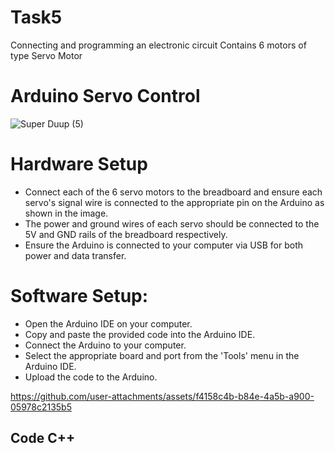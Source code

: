 # Task5
Connecting and programming an electronic circuit Contains 6 motors of type Servo Motor 
# Arduino Servo Control
![Super Duup (5)](https://github.com/user-attachments/assets/4f14adbf-782b-478d-8257-c8fcf547a554)
# Hardware Setup
- Connect each of the 6 servo motors to the breadboard and ensure each servo's signal wire is connected to the appropriate pin on the Arduino as shown in the image. 
- The power and ground wires of each servo should be connected to the 5V and GND rails of the breadboard respectively. 
- Ensure the Arduino is connected to your computer via USB for both power and data transfer.
# Software Setup:
- Open the Arduino IDE on your computer. 
- Copy and paste the provided code into the Arduino IDE. 
- Connect the Arduino to your computer. 
- Select the appropriate board and port from the 'Tools' menu in the Arduino IDE. 
- Upload the code to the Arduino.

https://github.com/user-attachments/assets/f4158c4b-b84e-4a5b-a900-05978c2135b5
## Code C++

### 

  
